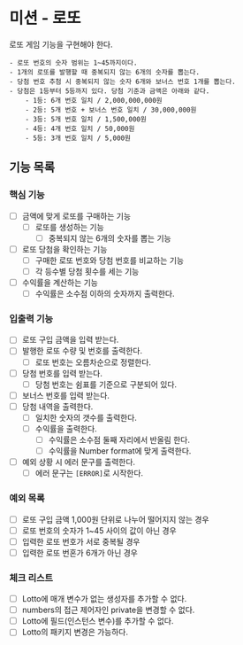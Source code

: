 # 미션 - 로또

로또 게임 기능을 구현해야 한다.

```
- 로또 번호의 숫자 범위는 1~45까지이다.
- 1개의 로또를 발행할 때 중복되지 않는 6개의 숫자를 뽑는다.
- 당첨 번호 추첨 시 중복되지 않는 숫자 6개와 보너스 번호 1개를 뽑는다.
- 당첨은 1등부터 5등까지 있다. 당첨 기준과 금액은 아래와 같다.
    - 1등: 6개 번호 일치 / 2,000,000,000원
    - 2등: 5개 번호 + 보너스 번호 일치 / 30,000,000원
    - 3등: 5개 번호 일치 / 1,500,000원
    - 4등: 4개 번호 일치 / 50,000원
    - 5등: 3개 번호 일치 / 5,000원
```

## 기능 목록

### 핵심 기능

- [ ] 금액에 맞게 로또를 구매하는 기능
  - [ ] 로또를 생성하는 기능
    - [ ] 중복되지 않는 6개의 숫자를 뽑는 기능
- [ ] 로또 당첨을 확인하는 기능
  - [ ] 구매한 로또 번호와 당첨 번호를 비교하는 기능
  - [ ] 각 등수별 당첨 횟수를 세는 기능
- [ ] 수익률을 계산하는 기능
  - [ ] 수익률은 소수점 이하의 숫자까지 출력한다.

### 입출력 기능

- [ ] 로또 구입 금액을 입력 받는다.
- [ ] 발행한 로또 수량 및 번호를 출력한다.
  - [ ] 로또 번호는 오름차순으로 정렬한다.
- [ ] 당첨 번호를 입력 받는다.
  - [ ] 당첨 번호는 쉼표를 기준으로 구분되어 있다.
- [ ] 보너스 번호를 입력 받는다.
- [ ] 당첨 내역을 출력한다.
  - [ ] 일치한 숫자의 갯수를 출력한다.
  - [ ] 수익률을 출력한다.
    - [ ] 수익률은 소수점 둘째 자리에서 반올림 한다.
    - [ ] 수익률을 Number format에 맞게 출력한다.
- [ ] 예외 상황 시 에러 문구를 출력한다.
  - [ ] 에러 문구는 `[ERROR]`로 시작한다.

### 예외 목록

- [ ] 로또 구입 금액 1,000원 단위로 나누어 떨어지지 않는 경우
- [ ] 로또 번호의 숫자가 1~45 사이의 값이 아닌 경우
- [ ] 입력한 로또 번호가 서로 중복될 경우
- [ ] 입력한 로또 번혼가 6개가 아닌 경우

### 체크 리스트

- [ ] Lotto에 매개 변수가 없는 생성자를 추가할 수 없다.
- [ ] numbers의 접근 제어자인 private을 변경할 수 없다.
- [ ] Lotto에 필드(인스턴스 변수)를 추가할 수 없다.
- [ ] Lotto의 패키지 변경은 가능하다.
